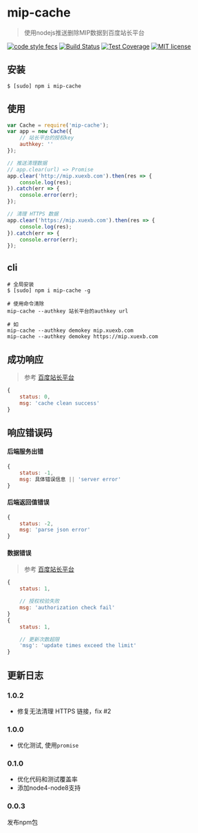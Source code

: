 # mip-cache

> 使用nodejs推送删除MIP数据到百度站长平台

[![code style fecs](https://img.shields.io/badge/code%20style-fecs-brightgreen.svg)](https://github.com/ecomfe/fecs)
[![Build Status](https://travis-ci.org/xuexb/mip-cache.svg?branch=master)](https://travis-ci.org/xuexb/mip-cache)
[![Test Coverage](https://img.shields.io/coveralls/xuexb/mip-cache/master.svg)](https://coveralls.io/r/xuexb/mip-cache)
[![MIT license](https://img.shields.io/github/license/xuexb/mip-cache.svg)](https://github.com/xuexb/mip-cache)

## 安装

```shell
$ [sudo] npm i mip-cache
```

## 使用

```js
var Cache = require('mip-cache');
var app = new Cache({
    // 站长平台的授权key
    authkey: ''
});

// 推送清理数据
// app.clear(url) => Promise
app.clear('http://mip.xuexb.com').then(res => {
    console.log(res);
}).catch(err => {
    console.error(err);
});

// 清理 HTTPS 数据
app.clear('https://mip.xuexb.com').then(res => {
    console.log(res);
}).catch(err => {
    console.error(err);
});
```

## cli

```shell
# 全局安装
$ [sudo] npm i mip-cache -g

# 使用命令清除
mip-cache --authkey 站长平台的authkey url

# 如
mip-cache --authkey demokey mip.xuexb.com
mip-cache --authkey demokey https://mip.xuexb.com
```

## 成功响应

> 参考 [百度站长平台](http://zhanzhang.baidu.com/mip/index)

```js
{
    status: 0,
    msg: 'cache clean success'
}
```

## 响应错误码

#### 后端服务出错

```js
{
    status: -1,
    msg: 具体错误信息 || 'server error'
}
```

#### 后端返回值错误

```js
{
    status: -2,
    msg: 'parse json error'
}
```

#### 数据错误

> 参考 [百度站长平台](http://zhanzhang.baidu.com/mip/index)

```js
{
    status: 1,

    // 授权校验失败
    msg: 'authorization check fail'
}
{
    status: 1,

    // 更新次数超限
    'msg': 'update times exceed the limit'
}
```

## 更新日志

### 1.0.2

- 修复无法清理 HTTPS 链接，fix #2

### 1.0.0

- 优化测试, 使用`promise`

### 0.1.0

- 优化代码和测试覆盖率
- 添加node4-node8支持

### 0.0.3

发布npm包